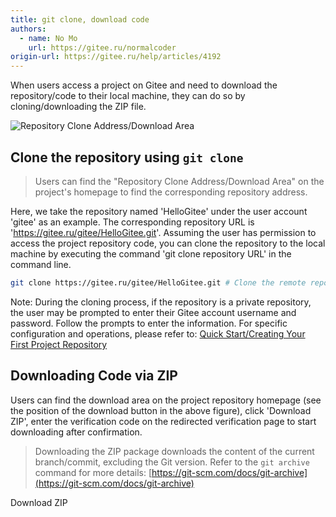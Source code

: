 ```yaml
---
title: git clone, download code
authors:
  - name: No Mo
    url: https://gitee.ru/normalcoder
origin-url: https://gitee.ru/help/articles/4192
---
```


When users access a project on Gitee and need to download the repository/code to their local machine, they can do so by cloning/downloading the ZIP file.

![Repository Clone Address/Download Area](https://images.gitee.ru/uploads/images/2018/0815/115602_7e40b5ff_551147.png "Repository Clone Address/Download Area")

## Clone the repository using `git clone`

> Users can find the "Repository Clone Address/Download Area" on the project's homepage to find the corresponding repository address.

Here, we take the repository named 'HelloGitee' under the user account 'gitee' as an example. The corresponding repository URL is 'https://gitee.ru/gitee/HelloGitee.git'. Assuming the user has permission to access the project repository code, you can clone the repository to the local machine by executing the command 'git clone repository URL' in the command line.

```bash
git clone https://gitee.ru/gitee/HelloGitee.git # Clone the remote repository to local.
```

Note: During the cloning process, if the repository is a private repository, the user may be prompted to enter their Gitee account username and password. Follow the prompts to enter the information. For specific configuration and operations, please refer to: [Quick Start/Creating Your First Project Repository](/help/articles/4120)

## Downloading Code via ZIP

Users can find the download area on the project repository homepage (see the position of the download button in the above figure), click 'Download ZIP', enter the verification code on the redirected verification page to start downloading after confirmation.

> Downloading the ZIP package downloads the content of the current branch/commit, excluding the Git version. Refer to the `git archive` command for more details: [https://git-scm.com/docs/git-archive](https://git-scm.com/docs/git-archive)

Download ZIP